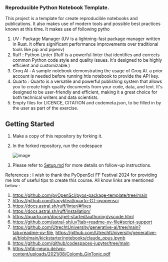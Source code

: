 ### Reproducible  Python Notebook Template.

This project is a template for create reproducible notebooks and publications. It also makes use of modern tools and possible best practices known at this time.
It makes use of following pytho
1. UV : Package Manager (UV is a lightning-fast package manager written in Rust. 
 It offers significant performance improvements over traditional tools like pip and pipenv)
2. Ruff : Python Linter (Ruff is a powerful linter that identifies and corrects common Python code style and quality issues.
 It's designed to be highly efficient and customizable.)
3. Groq AI : A sample notebook demonstrating the usage of Groq AI. a prior account is needed before running htis notebook to provide the API key.
4. Quarto : Quarto is a versatile and powerful publishing system that allows you to create high-quality documents from your code, data, and text.
   It's designed to be user-friendly and efficient, making it a great choice for both technical writers and data scientists.
5. Empty files for LICENCE, CITATION and codemeta.json, to be filled in by the user as part of the exercise.

## Getting Started
1. Make a copy of this repository by forking it.
2. In the forked repository, run the codespace
   
   ![image](https://github.com/user-attachments/assets/b917d8ee-50cf-4612-93ba-910964b0c5ee)

3. Please refer to [Setup.md](Setup.md) for more details on follow-up instructions.

References :
I wish to thank the PyOpenSci FF Festival 2024 for providing me lots of useful tips to create this course.
All know links are mentioned below : 
1. https://github.com/pyOpenSci/pyos-package-template/tree/main
2. https://github.com/tracykteal/quarto-GT-pyopensci
3. https://docs.astral.sh/ruff/linter/#fixes
4. https://docs.astral.sh/ruff/installation/
5. https://quarto.org/docs/get-started/authoring/vscode.html
6. https://github.com/astral-sh/uv?tab=readme-ov-file#script-support
7. https://github.com/UtrechtUniversity/generative-ai/tree/main?tab=readme-ov-file, https://github.com/UtrechtUniversity/generative-ai/blob/main/kickstarter/notebooks/claude_opus.ipynb
8. https://github.com/github/codespaces-jupyter/tree/main
9. https://nfdi-neuro.de/wp-content/uploads/2021/08/Colomb_GinTonic.pdf
